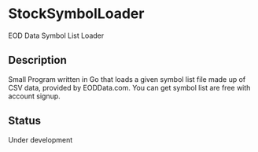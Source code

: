 # StockSymbolLoader
EOD Data Symbol List Loader

## Description

Small Program written in Go that loads a given symbol list file made up of CSV data, provided by EODData.com.  You can get symbol list are free with account signup.

## Status

Under development

